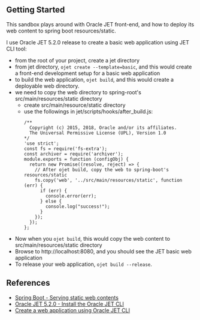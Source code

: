## Getting Started

This sandbox plays around with Oracle JET front-end, and how to deploy its web content to
spring boot resources/static.

I use Oracle JET 5.2.0 release to create a basic web application using JET CLI tool:

- from the root of your project, create a jet directory
- from jet directory, ```ojet create --template=basic```, and this would create a front-end development setup for a basic web application
- to build the web application, ```ojet build```, and this would create a deployable web directory.
- we need to copy the web directory to spring-root's src/main/resources/static directory
  - create src/main/resource/static directory
  - use the followings in jet/scripts/hooks/after_build.js:
    ```
    /**
      Copyright (c) 2015, 2018, Oracle and/or its affiliates.
      The Universal Permissive License (UPL), Version 1.0
    */
    'use strict';
    const fs = require('fs-extra');
    const archiver = require('archiver');
    module.exports = function (configObj) {
      return new Promise((resolve, reject) => {    
        // After ojet build, copy the web to spring-boot's resources/static
        fs.copy('web', '../src/main/resources/static', function (err) {
          if (err) {
            console.error(err);
          } else {
            console.log("success!");
          }
        });
      });
    };
    
    ```
- Now when you ```ojet build```, this would copy the web content to src/main/resources/static directory
- Browse to http://localhost:8080, and you should see the JET basic web application
- To release your web application, ```ojet build --release```.

## References

- [Spring Boot - Serving static web contents](https://www.logicbig.com/tutorials/spring-framework/spring-boot/boot-serve-static.html)
- [Oracle JET 5.2.0 - Install the Oracle JET CLI](https://docs.oracle.com/en/middleware/jet/5.2/develop/prerequisites-developing-applications-oracle-jet.html#GUID-6AEB5A00-22D8-4BC1-AAB3-4134F906C1C0)
- [Create a web application using Oracle JET CLI](https://docs.oracle.com/en/middleware/jet/5.2/develop/getting-started-oracle-jet-web-application-development.html#GUID-079D873B-5B18-4997-BD82-1B7E7095C382)